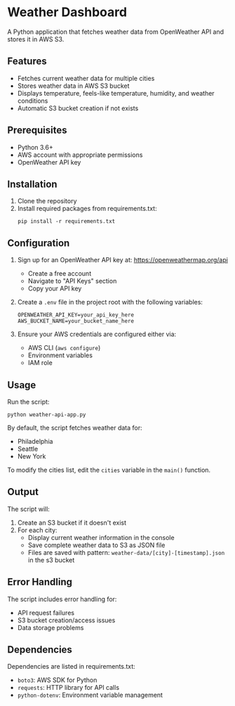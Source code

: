 # Weather Dashboard

A Python application that fetches weather data from OpenWeather API and stores it in AWS S3.

## Features

* Fetches current weather data for multiple cities
* Stores weather data in AWS S3 bucket  
* Displays temperature, feels-like temperature, humidity, and weather conditions
* Automatic S3 bucket creation if not exists

## Prerequisites

* Python 3.6+
* AWS account with appropriate permissions 
* OpenWeather API key

## Installation

1. Clone the repository
2. Install required packages from requirements.txt:
   ```
   pip install -r requirements.txt
   ```

## Configuration

1. Sign up for an OpenWeather API key at: https://openweathermap.org/api
   * Create a free account
   * Navigate to "API Keys" section  
   * Copy your API key

2. Create a `.env` file in the project root with the following variables:
   ```
   OPENWEATHER_API_KEY=your_api_key_here
   AWS_BUCKET_NAME=your_bucket_name_here
   ```

3. Ensure your AWS credentials are configured either via:
   * AWS CLI (`aws configure`)
   * Environment variables
   * IAM role

## Usage

Run the script:
 ```
 python weather-api-app.py
 ```

By default, the script fetches weather data for:
* Philadelphia
* Seattle  
* New York

To modify the cities list, edit the `cities` variable in the `main()` function.

## Output

The script will:
1. Create an S3 bucket if it doesn't exist
2. For each city:
    * Display current weather information in the console
    * Save complete weather data to S3 as JSON file
    * Files are saved with pattern: `weather-data/[city]-[timestamp].json` in the s3 bucket

## Error Handling 

The script includes error handling for:
* API request failures
* S3 bucket creation/access issues
* Data storage problems

## Dependencies

Dependencies are listed in requirements.txt:
* `boto3`: AWS SDK for Python
* `requests`: HTTP library for API calls
* `python-dotenv`: Environment variable management